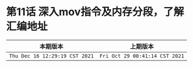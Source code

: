 # 第11话 深入mov指令及内存分段，了解汇编地址

|本期版本|上期版本
|:---:|:---:|
`Thu Dec 16 12:29:19 CST 2021` | `Fri Oct 29 00:41:14 CST 2021`
